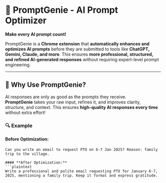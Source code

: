 # 🚀 PromptGenie - AI Prompt Optimizer  

**Make every AI prompt count!**  

PromptGenie is a **Chrome extension** that **automatically enhances and optimizes AI prompts** before they are submitted to tools like **ChatGPT, Gemini, Claude, and more**. This ensures **more professional, structured, and refined AI-generated responses** without requiring expert-level prompt engineering.

---

## 🎯 Why Use PromptGenie?  

AI responses are only as good as the prompts they receive.  
**PromptGenie** takes your raw input, refines it, and improves clarity, structure, and context. This ensures **high-quality AI responses every time** without extra effort!  

### 🔍 Example  

#### **Before Optimization:**  
```plaintext
Can you write an email to request PTO on 6-7 Jan 2025? Reason: family trip to the village.

#### **After Optimization:**  
```plaintext
Write a professional and polite email requesting PTO for January 6-7, 2025, mentioning a family trip. Keep it formal and express gratitude.


